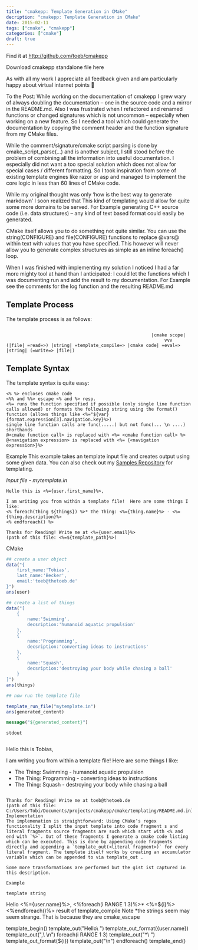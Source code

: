```yaml
---
title: "cmakepp: Template Generation in CMake"
decription: "cmakepp: Template Generation in CMake"
date: 2015-02-11
tags: ["cmake", "cmakepp"]
categories: ["cmake"]
draft: true
---
```


Find it at http://github.com/toeb/cmakepp

Download cmakepp standalone file here

As with all my work I appreciate all feedback given and am particularly happy about virtual internet points 🙂

To the Post:
While working on the documentation of cmakepp I grew wary of always doubling the documentation – one in the source code and a mirror in the README.md. Also I was frustrated when I refactored and renamed functions or changed signatures which is not uncommon – especially when working on a new feature. So I needed a tool which could generate the documentation by copying the comment header and the function signature from my CMake files.

While the comment/signature/cmake script parsing is done by cmake_script_parse(...) and is another subject, I still stood before the problem of combining all the information into useful documentation. I especially did not want a too special solution which does not allow for special cases / different formatting. So I took inspiration from some of existing template engines like razor or asp and managed to implement the core logic in less than 60 lines of CMake code.

While my original thought was only ‘how is the best way to generate markdown’ I soon realized that This kind of templating would allow for quite some more domains to be served. For Example generating C++ source code (i.e. data structures) – any kind of text based format could easily be generated.

CMake itself allows you to do something not quite similar. You can use the string(CONFIGURE) and file(CONFIGURE) functions to replace @vars@ within text with values that you have specified. This however will never allow you to generate complex structures as simple as an inline foreach() loop.

When I was finished with implementing my solution I noticed I had a far more mighty tool at hand than I anticipated: I could let the functions which I was documenting run and add the result to my documentation. For Example see the comments for the log function and the resulting README.md

## Template Process

The template process is as follows:
```

                                                       |cmake scope|
                                                            vvv             
(|file| =read=>) |string| =template_compile=> |cmake code| =eval=> |string| (=write=> |file|)

```

## Template Syntax
The template syntax is quite easy:


```
<% %> encloses cmake code
<%% and %%> escape <% and %> resp.
<%= runs the function specified if possible (only single line function calls allowed) or formats the following string using the format() function (allows things like <%="${var} {format.expression[3].navigation.key}%>)
single line function calls are func(.....) but not func(... \n ....)
shorthands
@<cmake function call> is replaced with <%= <cmake function call> %>
@<navigation expression> is replaced with <%= {<navigation expression>}%>
```

Example
This example takes an template input file and creates output using some given data.  You can also check out my [Samples Repository](#samples) for templating.

*Input file - mytemplate.in*

```
Hello this is <%={user.first_name}%>,

I am writing you from within a template file!  Here are some things I like:
<% foreach(thing ${things}) %>* The Thing: <%={thing.name}%> - <%={thing.description}%>
<% endforeach() %>

Thanks for Reading! Write me at <%={user.email}%>
(path of this file: <%=${template_path}%>)
```

CMake

```cmake
## create a user object
data("{
    first_name:'Tobias',
    last_name:'Becker',
    email:'toeb@thetoeb.de'
}")
ans(user)

## create a list of things
data("[
    {
        name:'Swimming',
        decsription:'humanoid aquatic propulsion'
    },
    {
        name:'Programming',
        decsription:'converting ideas to instructions'
    },
    {
        name:'Squash',
        decsription:'destroying your body while chasing a ball'
    }
]")
ans(things)

## now run the template file

template_run_file("mytemplate.in")
ans(generated_content)

message("${generated_content}")

```


```
stdout


```
Hello this is Tobias,

I am writing you from within a template file!  Here are some things I like:
* The Thing: Swimming - humanoid aquatic propulsion
* The Thing: Programming - converting ideas to instructions
* The Thing: Squash - destroying your body while chasing a ball
```

Thanks for Reading! Write me at toeb@thetoeb.de
(path of this file: C:/Users/Tobi/Documents/projects/cmakepp/cmake/templating/README.md.in)
Implementation
The implemenation is straightforward: Using CMake‘s regex functionality I split the input template into code fragment s and literal fragments source fragments are such which start with <% and end with `%>`. Out of these fragments I generate a cmake code listing which can be executed. This is done by appending code fragments directly and appending a `template_out(<literal fragment>)` for every literal fragment. The template itself works by creating an accumulator variable which can be appended to via template_out .

Some more transformations are performed but the gist ist captured in this description.

Example

template string
```
Hello <%={user.name}%>, 
<%foreach(i RANGE 1 3)%>* <%=${i}%>
<%endforeach()%>
result of template_compile Note *the strings seem may seem strange. That is because they are cmake_escape

template_begin()
template_out("Hello\ ")
template_out_format({user.name})
template_out(",\ \n")
foreach(i RANGE 1 3)
    template_out("*\ ")
    template_out_format(${i})
    template_out("\n")
endforeach()
template_end()
 ```